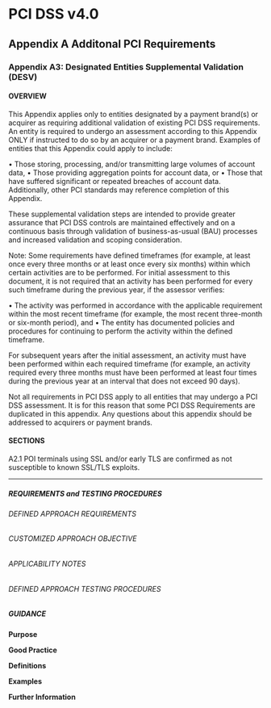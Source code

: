 # PCI DSS v4.0

## Appendix A Additonal PCI Requirements

### Appendix A3: Designated Entities Supplemental Validation (DESV)

#### OVERVIEW
This Appendix applies only to entities designated by a payment brand(s) or acquirer as requiring additional validation of existing PCI DSS requirements. An entity is required to undergo an assessment according to this Appendix ONLY if instructed to do so by an acquirer or a payment brand. Examples of entities that this Appendix could apply to include:

•	Those storing, processing, and/or transmitting large volumes of account data,
•	Those providing aggregation points for account data, or
•	Those that have suffered significant or repeated breaches of account data. Additionally, other PCI standards may reference completion of this Appendix.

These supplemental validation steps are intended to provide greater assurance that PCI DSS controls are maintained effectively and on a continuous basis through validation of business-as-usual (BAU) processes and increased validation and scoping consideration.

Note: Some requirements have defined timeframes (for example, at least once every three months or at least once every six months) within which certain activities are to be performed. For initial assessment to this document, it is not required that an activity has been performed for every such timeframe during the previous year, if the assessor verifies:

•	The activity was performed in accordance with the applicable requirement within the most recent timeframe (for example, the most recent three-month or six-month period), and
•	The entity has documented policies and procedures for continuing to perform the activity within the defined timeframe.

For subsequent years after the initial assessment, an activity must have been performed within each required timeframe (for example, an activity required every three months must have been performed at least four times during the previous year at an interval that does not exceed 90 days).

Not all requirements in PCI DSS apply to all entities that may undergo a PCI DSS assessment. It is for this reason that some PCI DSS Requirements are duplicated in this appendix. Any questions about this appendix should be addressed to acquirers or payment brands.



#### SECTIONS
A2.1 POI terminals using SSL and/or early TLS are confirmed as not susceptible to known SSL/TLS exploits.


---

##### REQUIREMENTS and TESTING PROCEDURES


###### DEFINED APPROACH REQUIREMENTS


###### CUSTOMIZED APPROACH OBJECTIVE


###### APPLICABILITY NOTES


###### DEFINED APPROACH TESTING PROCEDURES


##### GUIDANCE
**Purpose**

**Good Practice**

**Definitions**

**Examples**

**Further Information**


